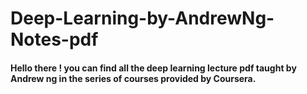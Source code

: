 # Deep-Learning-by-AndrewNg-Notes-pdf

#### Hello there ! you can find all the deep learning lecture pdf  taught by Andrew ng in the series of courses provided by Coursera.
